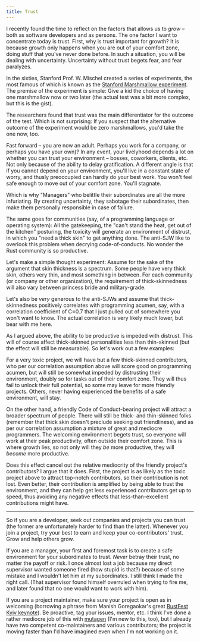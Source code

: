 ```yaml
---
title: Trust
---
```


I recently found the time to reflect on the factors that allows us to *grow* –
both as software developers and as persons. The one factor I want to
concentrate today is trust. First, why is trust important for growth? It is
because growth only happens when you are out of your comfort zone, doing stuff
that you've never done before. In such a situation, you will be dealing with
uncertainty. Uncertainty without trust begets fear, and fear paralyzes.

In the sixties, Stanford Prof. W. Mischel created a series of experiments, the
most famous of which is known as the [Stanford Marshmallow experiment]. The
premise of the experiment is simple: Give a kid the choice of having one
marshmallow now or two later (the actual test was a bit more complex, but this
is the gist).

The researchers found that trust was the main differentiator for the outcome of
the test. Which is not surprising: If you suspect that the alternative outcome
of the experiment would be zero marshmallows, you'd take the one now, too.

Fast forward – you are now an adult. Perhaps you work for a company, or perhaps
you have your own)? In any event, your livelyhood depends a lot on whether you
can trust your environment – bosses, coworkers, clients, etc. Not only because
of the ability to delay gratification. A different angle is that if you cannot
depend on your environment, you'll live in a constant state of worry, and
thusly preoccupied can hardly do your best work. You won't feel safe enough to
move out of your comfort zone. You'll stagnate.

Which is why "Managers" who belittle their subordinates are all the more
infuriating. By creating uncertainty, they sabotage their subordinates, then
make them personally responsible in case of failure.

The same goes for communities (say, of a programming language or operating
system): All the gatekeeping, the "can't stand the heat, get out of the
kitchen" posturing, the toxicity will generate an environment of distrust, in
which you "need a thick skin" to get anything done. The anti-SJW like to
overlook this problem when decrying code-of-conducts. No wonder the Rust
community is so productive.

Let's make a simple thought experiment: Assume for the sake of the argument
that skin thickness is a spectrum. Some people have very thick skin, others
very thin, and most something in between. For each community (or company or
other organization), the requirement of thick-skinnedness will also vary
between princess bride and military-grade.

Let's also be *very* generous to the anti-SJWs and assume that
thick-skinnedness positively correlates with programming acumen, say, with a
correlation coefficient of C=0.7 that I just pulled out of somewhere you won't
want to know. The actual correlation is very likely much lower, but bear with
me here.

As I argued above, the ability to be productive is impeded with distrust. This
will of course affect thick-skinned personalities less than thin-skinned (but
the effect will still be measurable). So let's work out a few examples:

For a very toxic project, we will have but a few thick-skinned contributors,
who per our correlation assumption above will score good on programming acumen,
but will still be somewhat impeded by distrusting their environment, doubly so
for tasks out of their comfort zone. They will thus fail to unlock their full
potential, so some may leave for more friendly projects. Others, never having
experienced the benefits of a safe environment, will stay.

On the other hand, a friendly Code of Conduct-bearing project will attract a
broader spectrum of people. There will still be thick- and thin-skinned folks
(remember that thick skin doesn't preclude seeking out friendliness), and as
per our correlation assumption a mixture of great and mediocre programmers. The
welcoming environment begets trust, so everyone will work at their peak
productivity, often outside their comfort zone. This is where growth lies, so
not only will they *be* more productive, they will *become* more productive.

Does this effect cancel out the relative mediocrity of the friendly project's
contributors? I argue that it does. First, the project is as likely as the
toxic project above to attract top-notch contributors, so their contribution is
not lost. Even better, their contribution is amplified by being able to trust
the environment, and they can help get less experienced contributors get up to
speed, thus avoiding any negative effects that less-than-excellent
contributions might have.

----

So if you are a developer, seek out companies and projects you can trust (the
former are unfortunately harder to find than the latter). Whenever you join a
project, try your best to earn and keep your co-contributors' trust. Grow and
help others grow.

If you are a manager, your first and foremost task is to create a safe
environment for your subordinates to trust. *Never* betray their trust, no
matter the payoff or risk. I once almost lost a job because my direct
supervisor wanted someone fired (how stupid is that?) because of some mistake
and I wouldn't let him at my subordinates. I still think I made the right call.
(That supervisor found himself overruled when trying to fire me, and later
found that no one would want to work with him).

If you are a project maintainer, make sure your project is open as in welcoming
(borrowing a phrase from Manish Goregaokar's great [RustFest Kyiv keynote]). Be
proactive, tag your issues, mentor, etc. I think I've done a rather mediocre
job of this with [mutagen] (I'm new to this, too), but I already have two
competent co-maintainers and various contributors; the project is moving faster
than I'd have imagined even when I'm not working on it.

[Stanford Marshmallow experiment]: https://en.wikipedia.org/wiki/Stanford_marshmallow_experiment
[RustFest Kyiv keynote]: https://www.youtube.com/watch?v=AHprJNUCgQ0
[mutagen]: https://github.com/llogiq/mutagen
